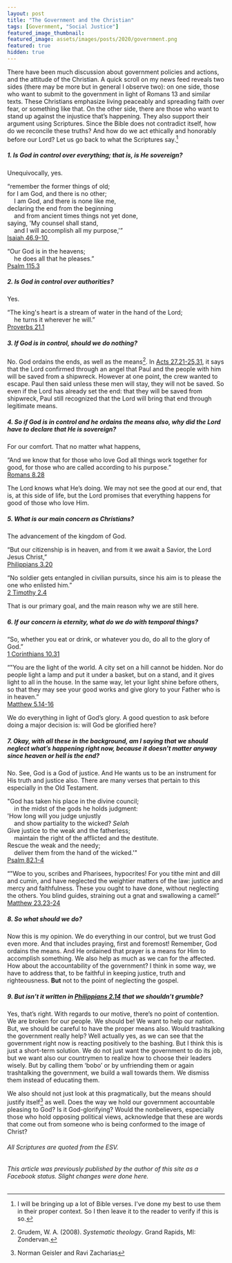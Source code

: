 ```yaml
---
layout: post
title: "The Government and the Christian"
tags: [Government, "Social Justice"]
featured_image_thumbnail:
featured_image: assets/images/posts/2020/government.png
featured: true
hidden: true
---
```


There have been much discussion about government policies and actions, and the attitude of the Christian. A quick scroll on my news feed reveals two sides (there may be more but in general I observe two): on one side, those who want to submit to the government in light of Romans 13 and similar texts. These Christians emphasize living peaceably and spreading faith over fear, or something like that. On the other side, there are those who want to stand up against the injustice that’s happening. They also support their argument using Scriptures. Since the Bible does not contradict itself, how do we reconcile these truths? And how do we act ethically and honorably before our Lord? Let us go back to what the Scriptures say.[^1]

##### 1. Is God in control over everything; that is, is He sovereign?

Unequivocally, yes.

“remember the former things of old;<br>
for I am God, and there is no other;<br>
&nbsp;&nbsp;&nbsp;&nbsp;I am God, and there is none like me,<br>
declaring the end from the beginning<br>
&nbsp;&nbsp;&nbsp;&nbsp;and from ancient times things not yet done,<br>
saying, 'My counsel shall stand,<br>
&nbsp;&nbsp;&nbsp;&nbsp;and I will accomplish all my purpose,'”<br>
[‭‭Isaiah‬ ‭46.9-10‬ ‬‬](https://biblia.com/bible/esv/isaiah/46/9-10)

“Our God is in the heavens;<br>
&nbsp;&nbsp;&nbsp;&nbsp;he does all that he pleases.”<br>
[Psalm 115.3](https://biblia.com/bible/esv/psalm/115/3)

##### 2. Is God in control over authorities?

Yes.

“The king's heart is a stream of water in the hand of the Lord;<br>
&nbsp;&nbsp;&nbsp;&nbsp;he turns it wherever he will.”<br>
[‭‭Proverbs‬ ‭21.1‬](https://biblia.com/bible/esv/proverbs/21/1) 

##### 3. If God is in control, should we do nothing?

No. God ordains the ends, as well as the means[^2]. In [Acts 27.21-25,31](https://biblia.com/bible/esv/acts/27/21-31), it says that the Lord confirmed through an angel that Paul and the people with him will be saved from a shipwreck. However at one point, the crew wanted to escape. Paul then said unless these men will stay, they will not be saved. So even if the Lord has already set the end: that they will be saved from shipwreck, Paul still recognized that the Lord will bring that end through legitimate means.

##### 4. So if God is in control and he ordains the means also, why did the Lord have to declare that He is sovereign?

For our comfort. That no matter what happens,

“And we know that for those who love God all things work together for good, for those who are called according to his purpose.”<br>
[‭‭Romans‬ ‭8.28‬](https://biblia.com/bible/esv/romans/8/28)

The Lord knows what He’s doing. We may not see the good at our end, that is, at this side of life, but the Lord promises that everything happens for good of those who love Him.

##### 5. What is our main concern as Christians?

The advancement of the kingdom of God.

“But our citizenship is in heaven, and from it we await a Savior, the Lord Jesus Christ,”<br>
[‭‭Philippians‬ ‭3.20‬](https://biblia.com/bible/esv/philippians/3/20)

“No soldier gets entangled in civilian pursuits, since his aim is to please the one who enlisted him.”<br>
[‭‭2 Timothy‬ ‭2.4‬](https://biblia.com/bible/esv/2-timothy/2/4)

That is our primary goal, and the main reason why we are still here.

##### 6. If our concern is eternity, what do we do with temporal things?

“So, whether you eat or drink, or whatever you do, do all to the glory of God.”<br>
[‭‭1 Corinthians‬ ‭10.31‬](https://biblia.com/bible/esv/1-corinthians/10/31)

“"You are the light of the world. A city set on a hill cannot be hidden. Nor do people light a lamp and put it under a basket, but on a stand, and it gives light to all in the house. In the same way, let your light shine before others, so that they may see your good works and give glory to your Father who is in heaven.”<br>
[‭‭Matthew‬ ‭5.14-16‬](https://biblia.com/bible/esv/matthew/5/14-16)

We do everything in light of God’s glory. A good question to ask before doing a major decision is: will God be glorified here?

##### 7. Okay, with all these in the background, am I saying that we should neglect what’s happening right now, because it doesn’t matter anyway since heaven or hell is the end?

No. See, God is a God of justice. And He wants us to be an instrument for His truth and justice also. There are many verses that pertain to this especially in the Old Testament. 

"God has taken his place in the divine council;<br>
&nbsp;&nbsp;&nbsp;&nbsp;in the midst of the gods he holds judgment:<br>
'How long will you judge unjustly<br>
&nbsp;&nbsp;&nbsp;&nbsp;and show partiality to the wicked? *Selah*<br>
Give justice to the weak and the fatherless;<br>
&nbsp;&nbsp;&nbsp;&nbsp;maintain the right of the afflicted and the destitute.<br>
Rescue the weak and the needy;<br>
&nbsp;&nbsp;&nbsp;&nbsp;deliver them from the hand of the wicked.'"<br>
[Psalm 82.1-4](https://biblia.com/bible/esv/psalm/82/1-4)

“"Woe to you, scribes and Pharisees, hypocrites! For you tithe mint and dill and cumin, and have neglected the weightier matters of the law: justice and mercy and faithfulness. These you ought to have done, without neglecting the others. You blind guides, straining out a gnat and swallowing a camel!”<br>
[‭‭Matthew‬ ‭23.23-24‬](https://biblia.com/bible/esv/matthew/23/23-24)

##### 8. So what should we do?

Now this is my opinion. We do everything in our control, but we trust God even more. And that includes praying, first and foremost! Remember, God ordains the means. And He ordained that prayer is a means for Him to accomplish something. We also help as much as we can for the affected. How about the accountability of the government? I think in some way, we have to address that, to be faithful in keeping justice, truth and righteousness. **But** not to the point of neglecting the gospel.

##### 9. But isn’t it written in [Philippians 2.14](https://biblia.com/bible/esv/philippians/2/14) that we shouldn’t grumble?

Yes, that’s right. With regards to our motive, there’s no point of contention. We are broken for our people. We should be! We want to help our nation. But, we should be careful to have the proper means also. Would trashtalking the government really help? Well actually yes, as we can see that the government right now is reacting positively to the bashing. But I think this is just a short-term solution. We do not just want the government to do its job, but we want also our countrymen to realize how to choose their leaders wisely. But by calling them ‘bobo’ or by unfriending them or again trashtalking the government, we build a wall towards them. We dismiss them instead of educating them.

We also should not just look at this pragmatically, but the means should justify itself[^3] as well. Does the way we hold our government accountable pleasing to God? Is it God-glorifying? Would the nonbelievers, especially those who hold opposing political views, acknowledge that these are words that come out from someone who is being conformed to the image of Christ?

###### All Scriptures are quoted from the ESV.

###### This article was previously published by the author of this site as a Facebook status. Slight changes were done here.

[^1]: I will be bringing up a lot of Bible verses. I've done my best to use them in their proper context. So I then leave it to the reader to verify if this is so.
[^2]: Grudem, W. A. (2008). *Systematic theology*. Grand Rapids, MI: Zondervan.
[^3]: Norman Geisler and Ravi Zacharias


